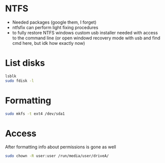 # NTFS
- Needed packages (google them, I forget)
- ntfsfix can perform light fixing procedures
- to fully restore NTFS windows custom usb installer needed with access to the command line (or open windowd recovery mode with usb and find cmd here, but idk how exactly now)

# List disks
```bash
lsblk
sudo fdisk -l
```

# Formatting
```bash
sudo mkfs -t ext4 /dev/sda1
```

# Access
After formatting info about permissions is gone as well
```bash
sudo chown -R user:user /run/media/user/driveA/
```
